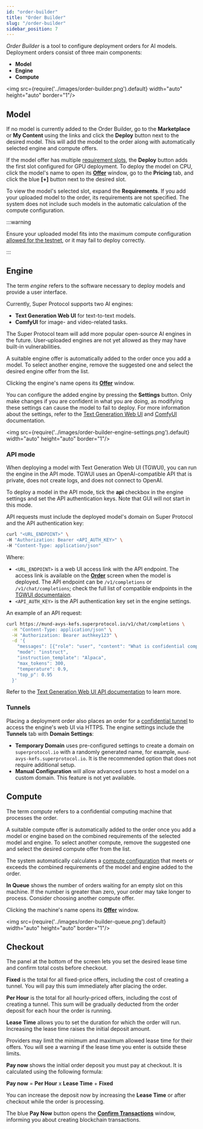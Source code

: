 ```yaml
---
id: "order-builder"
title: "Order Builder"
slug: "/order-builder"
sidebar_position: 7
---
```


_Order Builder_ is a tool to configure deployment orders for AI models. Deployment orders consist of three main components:

- **Model**
- **Engine**
- **Compute**

<img src={require('../images/order-builder.png').default} width="auto" height="auto" border="1"/>
<br/>

## Model

If no model is currently added to the Order Builder, go to the **Marketplace** or **My Content** using the links and click the **Deploy** button next to the desired model. This will add the model to the order along with automatically selected engine and compute offers.

If the model offer has multiple [requirement slots](/fundamentals/slots), the **Deploy** button adds the first slot configured for GPU deployment. To deploy the model on CPU, click the model's name to open its [**Offer**](/marketplace/models/offer) window, go to the **Pricing** tab, and click the blue **[+]** button next to the desired slot.

To view the model's selected slot, expand the **Requirements**. If you add your uploaded model to the order, its requirements are not specified. The system does not include such models in the automatic calculation of the compute configuration.

:::warning

Ensure your uploaded model fits into the maximum compute configuration [allowed for the testnet](/marketplace/limitations), or it may fail to deploy correctly.

:::

## Engine

The term _engine_ refers to the software necessary to deploy models and provide a user interface.

Currently, Super Protocol supports two AI engines:

- **Text Generation Web UI** for text-to-text models.
- **ComfyUI** for image- and video-related tasks.

The Super Protocol team will add more popular open-source AI engines in the future. User-uploaded engines are not yet allowed as they may have built-in vulnerabilities.

A suitable engine offer is automatically added to the order once you add a model. To select another engine, remove the suggested one and select the desired engine offer from the list.

Clicking the engine's name opens its [**Offer**](/marketplace/models/offer) window.

You can configure the added engine by pressing the **Settings** button. Only make changes if you are confident in what you are doing, as modifying these settings can cause the model to fail to deploy. For more information about the settings, refer to the [Text Generation Web UI](https://github.com/oobabooga/text-generation-webui/wiki) and [ComfyUI](https://docs.comfy.org/) documentation.

<img src={require('../images/order-builder-engine-settings.png').default} width="auto" height="auto" border="1"/>
<br/>

### API mode

When deploying a model with Text Generation Web UI (TGWUI), you can run the engine in the API mode. TGWUI uses an OpenAI-compatible API that is private, does not create logs, and does not connect to OpenAI.

To deploy a model in the API mode, tick the **api** checkbox in the engine settings and set the API authentication keys. Note that GUI will not start in this mode.

API requests must include the deployed model's domain on Super Protocol and the API authentication key:

```bash
curl "<URL_ENDPOINT>" \
-H "Authorization: Bearer <API_AUTH_KEY>" \
-H "Content-Type: application/json"
```

Where:

- `<URL_ENDPOINT>` is a web UI access link with the API endpoint. The access link is available on the [**Order**](/marketplace/all-orders/order) screen when the model is deployed. The API endpoint can be `/v1/completions` or `/v1/chat/completions`; check the full list of compatible endpoints in the [TGWUI documentaion](https://github.com/oobabooga/text-generation-webui/wiki/12-%E2%80%90-OpenAI-API#compatibility--not-so-compatibility).
- `<API_AUTH_KEY>` is the API authentication key set in the engine settings.

An example of an API request:

```bash
curl https://mund-avys-kefs.superprotocol.io/v1/chat/completions \
  -H "Content-Type: application/json" \
  -H "Authorization: Bearer authkey123" \
  -d '{
    "messages": [{"role": "user", "content": "What is confidential computing?"}],
    "mode": "instruct",
    "instruction_template": "Alpaca",
    "max_tokens": 300,
    "temperature": 0.9,
    "top_p": 0.95
  }'
```

Refer to the [Text Generation Web UI API documentation](https://github.com/oobabooga/text-generation-webui/wiki/12-%E2%80%90-OpenAI-API) to learn more.

### Tunnels

Placing a deployment order also places an order for a [confidential tunnel](https://docs.superprotocol.com/fundamentals/tunnels) to access the engine's web UI via HTTPS. The engine settings include the **Tunnels** tab with **Domain Settings**:

- **Temporary Domain** uses pre-configured settings to create a domain on `superprotocol.io` with a randomly generated name, for example, `mund-avys-kefs.superprotocol.io`. It is the recommended option that does not require additional setup.
- **Manual Configuration** will allow advanced users to host a model on a custom domain. This feature is not yet available.

## Compute

The term _compute_ refers to a confidential computing machine that processes the order.

A suitable compute offer is automatically added to the order once you add a model or engine based on the combined requirements of the selected model and engine. To select another compute, remove the suggested one and select the desired compute offer from the list.

The system automatically calculates a [compute configuration](/fundamentals/slots#configuration) that meets or exceeds the combined requirements of the model and engine added to the order.

**In Queue** shows the number of orders waiting for an empty slot on this machine. If the number is greater than zero, your order may take longer to process. Consider choosing another compute offer.

Clicking the machine's name opens its [**Offer**](/marketplace/models/offer) window.

<img src={require('../images/order-builder-queue.png').default} width="auto" height="auto" border="1"/>
<br/>

## Checkout

The panel at the bottom of the screen lets you set the desired lease time and confirm total costs before checkout.

**Fixed** is the total for all fixed-price offers, including the cost of creating a tunnel. You will pay this sum immediately after placing the order.

**Per Hour** is the total for all hourly-priced offers, including the cost of creating a tunnel. This sum will be gradually deducted from the order deposit for each hour the order is running.

**Lease Time** allows you to set the duration for which the order will run. Increasing the lease time raises the initial deposit amount.

Providers may limit the minimum and maximum allowed lease time for their offers. You will see a warning if the lease time you enter is outside these limits.

**Pay now** shows the initial order deposit you must pay at checkout. It is calculated using the following formula:

**Pay now** = **Per Hour** x **Lease Time** + **Fixed**

You can increase the deposit now by increasing the **Lease Time** or after checkout while the order is processing.

The blue **Pay Now** button opens the [**Confirm Transactions**](/marketplace/order-builder/checkout) window, informing you about creating blockchain transactions.